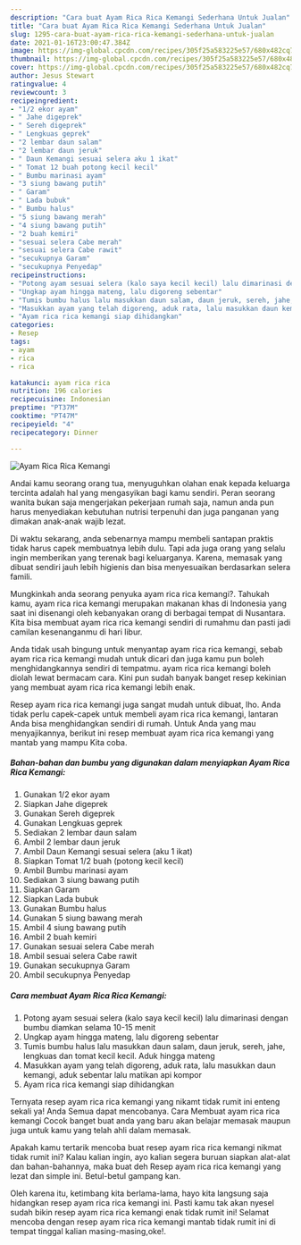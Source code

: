 ```yaml
---
description: "Cara buat Ayam Rica Rica Kemangi Sederhana Untuk Jualan"
title: "Cara buat Ayam Rica Rica Kemangi Sederhana Untuk Jualan"
slug: 1295-cara-buat-ayam-rica-rica-kemangi-sederhana-untuk-jualan
date: 2021-01-16T23:00:47.384Z
image: https://img-global.cpcdn.com/recipes/305f25a583225e57/680x482cq70/ayam-rica-rica-kemangi-foto-resep-utama.jpg
thumbnail: https://img-global.cpcdn.com/recipes/305f25a583225e57/680x482cq70/ayam-rica-rica-kemangi-foto-resep-utama.jpg
cover: https://img-global.cpcdn.com/recipes/305f25a583225e57/680x482cq70/ayam-rica-rica-kemangi-foto-resep-utama.jpg
author: Jesus Stewart
ratingvalue: 4
reviewcount: 3
recipeingredient:
- "1/2 ekor ayam"
- " Jahe digeprek"
- " Sereh digeprek"
- " Lengkuas geprek"
- "2 lembar daun salam"
- "2 lembar daun jeruk"
- " Daun Kemangi sesuai selera aku 1 ikat"
- " Tomat 12 buah potong kecil kecil"
- " Bumbu marinasi ayam"
- "3 siung bawang putih"
- " Garam"
- " Lada bubuk"
- " Bumbu halus"
- "5 siung bawang merah"
- "4 siung bawang putih"
- "2 buah kemiri"
- "sesuai selera Cabe merah"
- "sesuai selera Cabe rawit"
- "secukupnya Garam"
- "secukupnya Penyedap"
recipeinstructions:
- "Potong ayam sesuai selera (kalo saya kecil kecil) lalu dimarinasi dengan bumbu diamkan selama 10-15 menit"
- "Ungkap ayam hingga mateng, lalu digoreng sebentar"
- "Tumis bumbu halus lalu masukkan daun salam, daun jeruk, sereh, jahe, lengkuas dan tomat kecil kecil. Aduk hingga mateng"
- "Masukkan ayam yang telah digoreng, aduk rata, lalu masukkan daun kemangi, aduk sebentar lalu matikan api kompor"
- "Ayam rica rica kemangi siap dihidangkan"
categories:
- Resep
tags:
- ayam
- rica
- rica

katakunci: ayam rica rica 
nutrition: 196 calories
recipecuisine: Indonesian
preptime: "PT37M"
cooktime: "PT47M"
recipeyield: "4"
recipecategory: Dinner

---
```



![Ayam Rica Rica Kemangi](https://img-global.cpcdn.com/recipes/305f25a583225e57/680x482cq70/ayam-rica-rica-kemangi-foto-resep-utama.jpg)

Andai kamu seorang orang tua, menyuguhkan olahan enak kepada keluarga tercinta adalah hal yang mengasyikan bagi kamu sendiri. Peran seorang  wanita bukan saja mengerjakan pekerjaan rumah saja, namun anda pun harus menyediakan kebutuhan nutrisi terpenuhi dan juga panganan yang dimakan anak-anak wajib lezat.

Di waktu  sekarang, anda sebenarnya mampu membeli santapan praktis tidak harus capek membuatnya lebih dulu. Tapi ada juga orang yang selalu ingin memberikan yang terenak bagi keluarganya. Karena, memasak yang dibuat sendiri jauh lebih higienis dan bisa menyesuaikan berdasarkan selera famili. 



Mungkinkah anda seorang penyuka ayam rica rica kemangi?. Tahukah kamu, ayam rica rica kemangi merupakan makanan khas di Indonesia yang saat ini disenangi oleh kebanyakan orang di berbagai tempat di Nusantara. Kita bisa membuat ayam rica rica kemangi sendiri di rumahmu dan pasti jadi camilan kesenanganmu di hari libur.

Anda tidak usah bingung untuk menyantap ayam rica rica kemangi, sebab ayam rica rica kemangi mudah untuk dicari dan juga kamu pun boleh menghidangkannya sendiri di tempatmu. ayam rica rica kemangi boleh diolah lewat bermacam cara. Kini pun sudah banyak banget resep kekinian yang membuat ayam rica rica kemangi lebih enak.

Resep ayam rica rica kemangi juga sangat mudah untuk dibuat, lho. Anda tidak perlu capek-capek untuk membeli ayam rica rica kemangi, lantaran Anda bisa menghidangkan sendiri di rumah. Untuk Anda yang mau menyajikannya, berikut ini resep membuat ayam rica rica kemangi yang mantab yang mampu Kita coba.

<!--inarticleads1-->

##### Bahan-bahan dan bumbu yang digunakan dalam menyiapkan Ayam Rica Rica Kemangi:

1. Gunakan 1/2 ekor ayam
1. Siapkan  Jahe digeprek
1. Gunakan  Sereh digeprek
1. Gunakan  Lengkuas geprek
1. Sediakan 2 lembar daun salam
1. Ambil 2 lembar daun jeruk
1. Ambil  Daun Kemangi sesuai selera (aku 1 ikat)
1. Siapkan  Tomat 1/2 buah (potong kecil kecil)
1. Ambil  Bumbu marinasi ayam
1. Sediakan 3 siung bawang putih
1. Siapkan  Garam
1. Siapkan  Lada bubuk
1. Gunakan  Bumbu halus
1. Gunakan 5 siung bawang merah
1. Ambil 4 siung bawang putih
1. Ambil 2 buah kemiri
1. Gunakan sesuai selera Cabe merah
1. Ambil sesuai selera Cabe rawit
1. Gunakan secukupnya Garam
1. Ambil secukupnya Penyedap




<!--inarticleads2-->

##### Cara membuat Ayam Rica Rica Kemangi:

1. Potong ayam sesuai selera (kalo saya kecil kecil) lalu dimarinasi dengan bumbu diamkan selama 10-15 menit
1. Ungkap ayam hingga mateng, lalu digoreng sebentar
1. Tumis bumbu halus lalu masukkan daun salam, daun jeruk, sereh, jahe, lengkuas dan tomat kecil kecil. Aduk hingga mateng
1. Masukkan ayam yang telah digoreng, aduk rata, lalu masukkan daun kemangi, aduk sebentar lalu matikan api kompor
1. Ayam rica rica kemangi siap dihidangkan




Ternyata resep ayam rica rica kemangi yang nikamt tidak rumit ini enteng sekali ya! Anda Semua dapat mencobanya. Cara Membuat ayam rica rica kemangi Cocok banget buat anda yang baru akan belajar memasak maupun juga untuk kamu yang telah ahli dalam memasak.

Apakah kamu tertarik mencoba buat resep ayam rica rica kemangi nikmat tidak rumit ini? Kalau kalian ingin, ayo kalian segera buruan siapkan alat-alat dan bahan-bahannya, maka buat deh Resep ayam rica rica kemangi yang lezat dan simple ini. Betul-betul gampang kan. 

Oleh karena itu, ketimbang kita berlama-lama, hayo kita langsung saja hidangkan resep ayam rica rica kemangi ini. Pasti kamu tak akan nyesel sudah bikin resep ayam rica rica kemangi enak tidak rumit ini! Selamat mencoba dengan resep ayam rica rica kemangi mantab tidak rumit ini di tempat tinggal kalian masing-masing,oke!.

